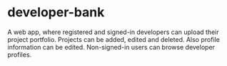 # developer-bank
A web app, where registered and signed-in developers can upload their project portfolio. Projects can be added, edited and deleted. Also profile information can be edited. Non-signed-in users can browse developer profiles.
